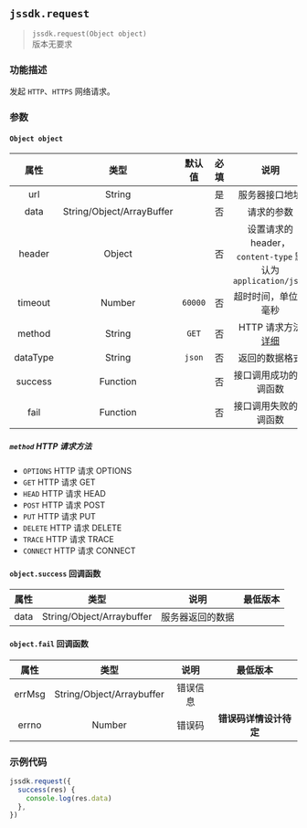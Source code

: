 ## `jssdk.request`

> `jssdk.request(Object object)` <br/> 版本无要求

### 功能描述

发起 `HTTP`、`HTTPS` 网络请求。

### 参数

#### `Object object`

| 属性 | 类型 | 默认值 | 必填 | 说明 |
| :-: | :-: | :-: | :-: | :-: |
| url | String |  | 是 | 服务器接口地址 |
| data | String/Object/ArrayBuffer |  | 否 | 请求的参数 |
| header | Object |  | 否 | 设置请求的 header，`content-type` 默认为 `application/json` |
| timeout | Number | `60000` | 否 | 超时时间，单位为毫秒 |
| method | String | `GET` | 否 | HTTP 请求方法 [详细](/02_容器/02_API/02_网络.html#method-http-请求方法) |
| dataType | String | `json` | 否 | 返回的数据格式 |
| success | Function |  | 否 | 接口调用成功的回调函数 |
| fail | Function |  | 否 | 接口调用失败的回调函数 |

##### `method` HTTP 请求方法

- `OPTIONS` HTTP 请求 OPTIONS
- `GET` HTTP 请求 GET
- `HEAD` HTTP 请求 HEAD
- `POST` HTTP 请求 POST
- `PUT` HTTP 请求 PUT
- `DELETE` HTTP 请求 DELETE
- `TRACE` HTTP 请求 TRACE
- `CONNECT` HTTP 请求 CONNECT

#### `object.success` 回调函数

| 属性 |           类型            |       说明       | 最低版本 |
| :--: | :-----------------------: | :--------------: | :------: |
| data | String/Object/Arraybuffer | 服务器返回的数据 |          |

#### `object.fail` 回调函数

|  属性  |           类型            |   说明   |        最低版本        |
| :----: | :-----------------------: | :------: | :--------------------: |
| errMsg | String/Object/Arraybuffer | 错误信息 |                        |
| errno  |          Number           |  错误码  | **错误码详情设计待定** |

### 示例代码

```js
jssdk.request({
  success(res) {
    console.log(res.data)
  },
})
```

